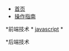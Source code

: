 <!-- docs/_sidebar.md -->

* [首页](/)
* [操作指南](guide)

*前端技术
    * [javascript]()
    * []()



*后端技术